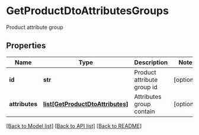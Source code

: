 # GetProductDtoAttributesGroups
Product attribute group
## Properties
Name | Type | Description | Notes
------------ | ------------- | ------------- | -------------
**id** | **str** | Product attribute group id | [optional] 
**attributes** | [**list[GetProductDtoAttributes]**](GetProductDtoAttributes.md) | Attributes group contain | [optional] 

[[Back to Model list]](../README.md#documentation-for-models) [[Back to API list]](../README.md#documentation-for-api-endpoints) [[Back to README]](../README.md)


